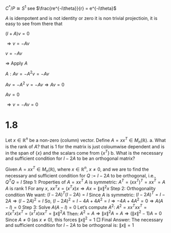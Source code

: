 $C^*/P \cong S^1$ see $\frac{re^{-i\theta}}{r} = e^{-i\theta}$



$A$ is idempotent and is not identity or zero it is non trivial projectioin, it is easy to see from there that 

$(I+A)v=0$

$\Rightarrow v=-Av$

$v=-Av$

$\Rightarrow$ Apply $A$

$A: Av=-A^2v=-Av$

$Av=-A^2$
$v=-Av \Rightarrow Av=0$

$Av=0$

$\Rightarrow v=-Av=0$
 
 
 
 
 # 1.8
 Let $x \in \mathbb{R}^n$ be a non-zero (column) vector. Define $A = xx^T \in M_n(\mathbb{R})$.
 a. What is the rank of $A$?
 that is 1 for the matrix is just coloumwise dependent and is in the span of $\{x\}$ and the scalars come from $\{x^T\}$
 b. What is the necessary and sufficient condition for $I - 2A$ to be an orthogonal matrix?
 
 Given $A=xx^T \in M_n(\mathbb{R})$, where $x\in\mathbb{R}^n$, $x\neq 0$, and we are to find the necessary and sufficient condition for $Q:=I-2A$ to be orthogonal, i.e., $Q^T Q = I$ Step 1: Properties of $A=xx^T$ $A$ is symmetric: $A^T = (xx^T)^T = xx^T = A$ $A$ is rank 1 For any $x$, $xx^T x = (x^T x) x \Rightarrow A x = \|x\|^2 x$ Step 2: Orthogonality condition We want: $(I-2A)^T (I-2A) = I$ Since $A$ is symmetric: $(I-2A)^T = I-2A \Rightarrow (I-2A)^2 = I$ So, $(I-2A)^2 = I-4A+4A^2 = I \Rightarrow -4A+4A^2 = 0 \Rightarrow A( A - I ) = 0$ Step 3: Solve $A(A-I)=0$ Let’s compute $A^2$: $A^2 = xx^T xx^T = x(x^T x)x^T = (x^T x)xx^T = \|x\|^2 A$ Then: $A^2 = A \Rightarrow \|x\|^2 A = A \Rightarrow (\|x\|^2 - 1) A = 0$ Since $A\neq 0$ (as $x\neq 0$), this forces $\|x\|^2 = 1$ $\Box$ Final Answer: The necessary and sufficient condition for $I-2A$ to be orthogonal is: $\|x\|=1$
 
 